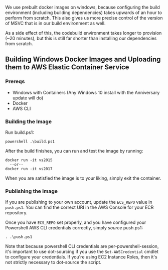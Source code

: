 We use prebuilt docker images on windows, because configuring the build
environment (including building dependencies) takes upwards of an hour to
perform from scratch. This also gives us more precise control of the version
of MSVC that is in our build environment as well.

As a side effect of this, the codebuild environment takes longer to provision
(~20 minutes), but this is still far shorter than installing our dependencies
from scratch.

## Building Windows Docker Images and Uploading them to AWS Elastic Container Service
### Prereqs
* Windows with Containers (Any Windows 10 install with the Anniversary update will do)
* Docker
* AWS CLI

### Building the Image

Run build.ps1:

    powershell .\build.ps1

After the build finishes, you can run and test the image by running:

    docker run -it vs2015
      --or--
    docker run -it vs2017

When you are satisfied the image is to your liking, simply exit the container.

### Publishing the Image

If you are publishing to your own account, update the `ECS_REPO` value in
`push.ps1`. You can find the correct URI in the AWS Console for your ECR
repository.

Once you have `ECS_REPO` set properly, and you have configured your Powershell
AWS CLI credentials correctly, simply _source_ push.ps1:

    . .\push.ps1

Note that because powershell CLI credentials are per-powershell-session, it's
important to use dot-sourcing if you use the `Set-AWSCredential` cmdlet to configure
your credentials. If you're using EC2 Instance Roles, then it's not strictly necessary
to dot-source the script.
